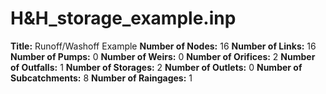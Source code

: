 # H&H_storage_example.inp
**Title:** Runoff/Washoff Example
**Number of Nodes:** 16
**Number of Links:** 16
**Number of Pumps:** 0
**Number of Weirs:** 0
**Number of Orifices:** 2
**Number of Outfalls:** 1
**Number of Storages:** 2
**Number of Outlets:** 0
**Number of Subcatchments:** 8
**Number of Raingages:** 1
